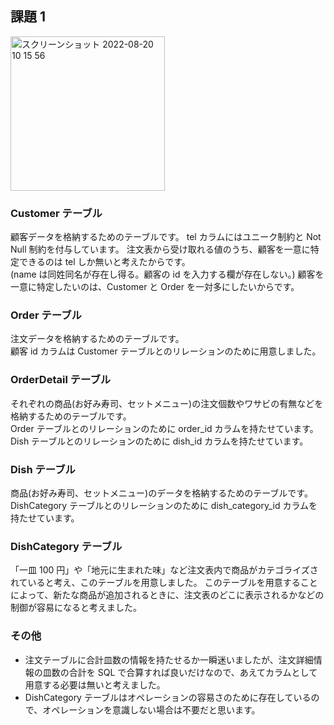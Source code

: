 ## 課題 1

<img width="247" alt="スクリーンショット 2022-08-20 10 15 56" src="https://user-images.githubusercontent.com/76472239/185723758-d2628420-1a6f-4260-8caf-9115e5555435.png">

### Customer テーブル

顧客データを格納するためのテーブルです。
tel カラムにはユニーク制約と Not Null 制約を付与しています。
注文表から受け取れる値のうち、顧客を一意に特定できるのは tel しか無いと考えたからです。  
(name は同姓同名が存在し得る。顧客の id を入力する欄が存在しない。)
顧客を一意に特定したいのは、Customer と Order を一対多にしたいからです。

### Order テーブル

注文データを格納するためのテーブルです。  
顧客 id カラムは Customer テーブルとのリレーションのために用意しました。

### OrderDetail テーブル

それぞれの商品(お好み寿司、セットメニュー)の注文個数やワサビの有無などを格納するためのテーブルです。  
Order テーブルとのリレーションのために order_id カラムを持たせています。  
Dish テーブルとのリレーションのために dish_id カラムを持たせています。

### Dish テーブル

商品(お好み寿司、セットメニュー)のデータを格納するためのテーブルです。
DishCategory テーブルとのリレーションのために dish_category_id カラムを持たせています。

### DishCategory テーブル

「一皿 100 円」や「地元に生まれた味」など注文表内で商品がカテゴライズされていると考え、このテーブルを用意しました。 このテーブルを用意することによって、新たな商品が追加されるときに、注文表のどこに表示されるかなどの制御が容易になると考えました。

### その他

- 注文テーブルに合計皿数の情報を持たせるか一瞬迷いましたが、注文詳細情報の皿数の合計を SQL で合算すれば良いだけなので、あえてカラムとして用意する必要は無いと考えました。
- DishCategory テーブルはオペレーションの容易さのために存在しているので、オペレーションを意識しない場合は不要だと思います。
